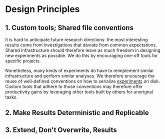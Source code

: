 # Design Principles

## 1. Custom tools; Shared file conventions

It is hard to anticipate future research directions: the most interesting results come from investigations that deviate from common expectations. Shared infrastructure should therefore leave as much freedom in designing new experiments as possible. We do this by encouraging one-off tools for specific projects.

Nonetheless, many kinds of experiments do have to reimplement similar infrastructure and perform similar analyses. We therefore encourage the reuse of well-defined conventions on how to serialize [experiments](./experiment.md) on disk. Custom tools that adhere to those conventions may therefore offer productivity gains by leveraging other tools built by others for unorignal tasks.

## 2. Make Results Deterministic and Replicable 

## 3. Extend, Don't Overwrite, Results


